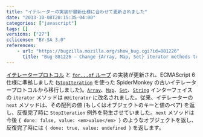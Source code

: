 ```yaml
---
title: "イテレーターの実装が最新仕様に合わせて更新されました"
date: "2013-10-08T20:15:35-04:00"
categories: ["javascript"]
tags: []
versions: ["27"]
cclicense: "BY-SA 3.0"
references:
    - url: "https://bugzilla.mozilla.org/show_bug.cgi?id=881226"
      title: "Bug 881226 – Change {Array, Map, Set} iterator methods to mach the latest spec"
---
```

[イテレータープロトコル](https://bugzilla.mozilla.org/show_bug.cgi?id=907077) と [`for...of` ループ](https://developer.mozilla.org/docs/Web/JavaScript/Reference/Statements/for...of) の実装が更新され、ECMAScript 6 仕様に準拠しました ([`StopIteration`](https://developer.mozilla.org/docs/SpiderMonkey/JSAPI_Reference/JS_ThrowStopIteration) を使った SpiderMonkey の古いイテレータープロトコルから移行しました)。[`Array`](https://developer.mozilla.org/docs/Web/JavaScript/Reference/Global_Objects/Array)、[`Map`](https://developer.mozilla.org/docs/Web/JavaScript/Reference/Global_Objects/Map)、[`Set`](https://developer.mozilla.org/docs/Web/JavaScript/Reference/Global_Objects/Set)、[`String`](https://developer.mozilla.org/docs/Web/JavaScript/Reference/Global_Objects/String) インターフェイスの `iterator` メソッドは `@@iterator` に改名されました。従来、イテレーターの `next` メソッドは、その配列の値 (もしくはオブジェクトのキーと値のペア) を返し、反復完了時に `StopIteration` 例外を発生させていました。`next` メソッドは今後 `{ done: false, value: <em>value</em> }` のようなオブジェクトを返し、反復完了時には `{ done: true, value: undefined }` を返します。

